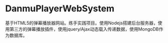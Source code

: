 # DanmuPlayerWebSystem
基于HTML5的弹幕播放器网站。练手实践项目。使用Nodejs搭建后台服务器，使用第三方的弹幕播放插件，使用jquery/Ajax动态载入传递数据，使用MongoDB作为数据库。
